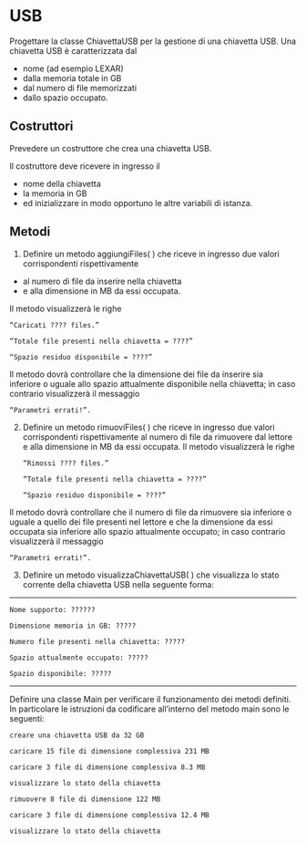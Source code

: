 # USB

Progettare la classe ChiavettaUSB per la gestione di una chiavetta USB.
Una chiavetta USB è caratterizzata dal

- nome (ad esempio LEXAR)
- dalla memoria totale in GB
- dal numero di file memorizzati
- dallo spazio occupato.

## Costruttori

Prevedere un costruttore che crea una chiavetta USB.

Il costruttore deve ricevere in ingresso il

- nome della chiavetta
- la memoria in GB
- ed inizializzare in modo opportuno le altre variabili di istanza.

## Metodi

1. Definire un metodo aggiungiFiles( ) che riceve in ingresso due valori corrispondenti rispettivamente

- al numero di file da inserire nella chiavetta
- e alla dimensione in MB da essi occupata.

Il metodo visualizzerà le righe

    “Caricati ???? files.”

    “Totale file presenti nella chiavetta = ????”

    “Spazio residuo disponibile = ????”

Il metodo dovrà controllare che la dimensione dei file da inserire sia inferiore o uguale allo spazio attualmente disponibile nella chiavetta; in caso contrario visualizzerà il messaggio

    “Parametri errati!”.

2.  Definire un metodo rimuoviFiles( ) che riceve in ingresso due valori corrispondenti rispettivamente al numero di file da rimuovere dal lettore e alla dimensione in MB da essi occupata. Il metodo visualizzerà le righe

        “Rimossi ???? files.”

        “Totale file presenti nella chiavetta = ????”

        “Spazio residuo disponibile = ????”

Il metodo dovrà controllare che il numero di file da rimuovere sia inferiore o uguale a quello dei file presenti nel lettore e che la dimensione da essi occupata sia inferiore allo spazio attualmente occupato; in caso contrario visualizzerà il messaggio

    “Parametri errati!”.

3. Definire un metodo visualizzaChiavettaUSB( ) che visualizza lo stato corrente della chiavetta USB nella seguente forma:

---

    Nome supporto: ??????

    Dimensione memoria in GB: ?????

    Numero file presenti nella chiavetta: ?????

    Spazio attualmente occupato: ?????

    Spazio disponibile: ?????

---

Definire una classe Main per verificare il funzionamento dei metodi definiti. In particolare le istruzioni da codificare all’interno del metodo main sono le seguenti:

    creare una chiavetta USB da 32 GB

    caricare 15 file di dimensione complessiva 231 MB

    caricare 3 file di dimensione complessiva 8.3 MB

    visualizzare lo stato della chiavetta

    rimuovere 8 file di dimensione 122 MB

    caricare 3 file di dimensione complessiva 12.4 MB

    visualizzare lo stato della chiavetta
